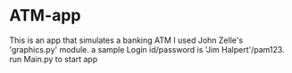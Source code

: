 # ATM-app
This is an app that simulates a banking ATM
I used John Zelle's 'graphics.py' module.
a sample Login id/password is 'Jim Halpert'/pam123.
run Main.py to start app